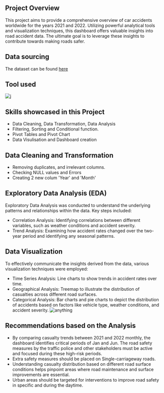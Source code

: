 ## Project Overview
This project aims to provide a comprehensive overview of car accidents worldwide for the years 2021 and 2022. Utilizing powerful analytical tools and visualization techniques, this dashboard offers valuable insights into road accident data. The ultimate goal is to leverage these insights to contribute towards making roads safer.
## Data sourcing
The dataset can be found [here](https://drive.google.com/file/d/1wqc8TtHFe4iQ0Dgyj0Wwv92MlMQBQfyt/view?usp=drive_link)
## Tool used
![j](https://camo.githubusercontent.com/0edea26d0911b23c89de2458bd0b1e969b518e4fe9a0ff3ea7553065f770a057/68747470733a2f2f696d672e69636f6e73382e636f6d2f636f6c6f722f3235362f6d6963726f736f66742d657863656c2d323031392e706e67)
## Skills showcased in this Project
  * Data Cleaning, Data Transformation, Data Analysis
  * Filtering, Sorting and Conditional function. 
  * Pivot Tables and Pivot Chart
  * Data Visulisation and Dashboard creation
## Data Cleaning and Transformation
* Removing duplicates, and irrelevant columns.
* Checking NULL values and Errors
* Creating 2 new colum 'Year' and 'Month' 
## Exploratory Data Analysis (EDA)
Exploratory Data Analysis was conducted to understand the underlying patterns and relationships within the data. Key steps included:
* Correlation Analysis: Identifying correlations between different variables, such as weather conditions and accident severity.
* Trend Analysis: Examining how accident rates changed over the two-year period and identifying any seasonal patterns.
## Data Visualization
To effectively communicate the insights derived from the data, various visualization techniques were employed:
* Time Series Analysis: Line charts to show trends in accident rates over time.
* Geographical Analysis: Treemap to illustrate the distribution of casualties across different road surfaces.
* Categorical Analysis: Bar charts and pie charts to depict the distribution of accidents based on factors like vehicle type, weather conditions, and accident severity.
![anything](https://github.com/OMRTAREK/Road-accident-Dashboard-Excel/assets/113609356/dd0605d2-b823-437d-8e40-6a0ed59ba434)
## Recommendations based on the Analysis
* By comparing casualty trends between 2021 and 2022 monthly, the dashboard identifies critical periods of Jan and Jun. The road safety measures by the traffic police and other stakeholders must be active and focused during these high-risk periods.
* Extra safety measures should be placed on Single-carriageway roads.
* Understanding casualty distribution based on different road surface conditions helps pinpoint areas where road maintenance and surface improvements are essential.
* Urban areas should be targeted for interventions to improve road safety in specific and during the daytime.
